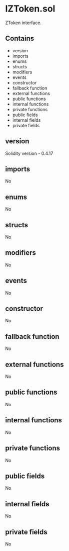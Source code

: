 # IZToken.sol

ZToken interface.

## Contains

* version
* imports
* enums
* structs
* modifiers
* events
* constructor
* fallback function
* external functions
* public functions
* internal functions
* private functions
* public fields
* internal fields
* private fields

## version

Solidity version - 0.4.17

## imports

No

## enums

No

## structs

No

## modifiers

No

## events

No

## constructor

No

## fallback function

No

## external functions

No

## public functions

No

## internal functions

No

## private functions

No

## public fields

No

## internal fields

No

## private fields

No